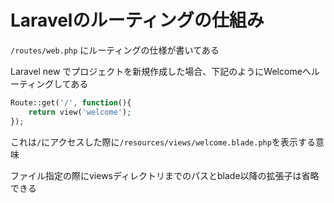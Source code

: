 # Laravelのルーティングの仕組み

`/routes/web.php` にルーティングの仕様が書いてある

Laravel new でプロジェクトを新規作成した場合、下記のようにWelcomeへルーティングしてある

```php
Route::get('/', function(){
    return view('welcome');
});
```

これは`/`にアクセスした際に`/resources/views/welcome.blade.php`を表示する意味

ファイル指定の際にviewsディレクトリまでのパスとblade以降の拡張子は省略できる

